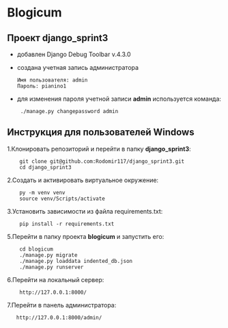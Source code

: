 # Blogicum

## Проект django_sprint3

* добавлен Django Debug Toolbar v.4.3.0
* создана учетная запись администратора

      Имя пользователя: admin
      Пароль: pianino1 
 * для изменения пароля учетной записи **admin** используется команда:
        
        ./manage.py changepassword admin 

## Инструкция для пользователей Windows

 1.Клонировать репозиторий и перейти в папку **django_sprint3**:

        git clone git@github.com:Rodomir117/django_sprint3.git
        cd django_sprint3

2.Cоздать и активировать виртуальное окружение:

        py -m venv venv
        source venv/Scripts/activate

3.Установить зависимости из файла requirements.txt:

        pip install -r requirements.txt

5.Перейти в папку проекта **blogicum** и запустить его:

        cd blogicum
        ./manage.py migrate
        ./manage.py loaddata indented_db.json 
        ./manage.py runserver

6.Перейти на локальный сервер:

        http://127.0.0.1:8000/

7.Перейти в панель администратора:

       http://127.0.0.1:8000/admin/ 